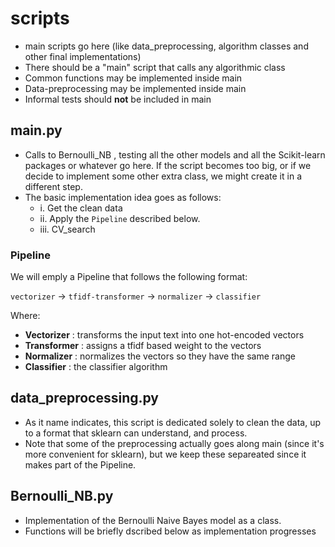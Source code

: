 # scripts 
- main scripts go here (like data_preprocessing, algorithm classes and other final implementations)
- There should be a "main" script that calls any algorithmic class 
- Common functions may be implemented inside main 
- Data-preprocessing may be implemented inside main 
- Informal tests should **not** be included in main

## main.py
- Calls to Bernoulli_NB , testing all the other models and all the Scikit-learn packages or whatever go here. If the script becomes too big, or if we decide to implement some other extra class, we might create it in a different step. 
- The basic implementation idea goes as follows: 
  - i. Get the clean data  
  - ii. Apply the ```Pipeline``` described below. 
  - iii. CV_search 
  
### Pipeline 

We will emply a Pipeline that follows the following format: 

`vectorizer` -> `tfidf-transformer` -> `normalizer` -> `classifier` 

Where: 
 - **Vectorizer** : transforms the input text into one hot-encoded vectors 
 - **Transformer** : assigns a tfidf based weight to the vectors 
 - **Normalizer** : normalizes the vectors so they have the same range 
 - **Classifier** : the classifier algorithm

## data_preprocessing.py 
- As it name indicates, this script is dedicated solely to clean the data, up to a format that sklearn can understand, and process. 
- Note that some of the preprocessing actually goes along main (since it's more convenient for sklearn),  but we keep these separeated since it makes part of the Pipeline. 

## Bernoulli_NB.py 
- Implementation of the Bernoulli Naive Bayes model as a class. 
- Functions will be briefly dscribed below as implementation progresses 

